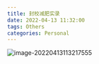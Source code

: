 ```yaml
---
title: 封校减肥实录
date: 2022-04-13 11:32:00
tags: Others
categories: Personal
---
```


![image-20220413113217555](https://luochengyu.oss-cn-beijing.aliyuncs.com/img/image-20220413113217555.png)
